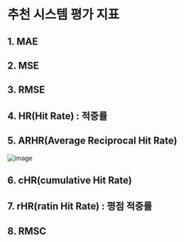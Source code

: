 # 추천 시스템 평가 지표
## 1. MAE
## 2. MSE
## 3. RMSE
## 4. HR(Hit Rate) : 적중률
## 5. ARHR(Average Reciprocal Hit Rate)
![image](https://user-images.githubusercontent.com/76590396/159427860-b72bccc8-c141-4124-ac1d-6d91a9df9806.png)

## 6. cHR(cumulative Hit Rate)
## 7. rHR(ratin Hit Rate) : 평점 적중률
## 8. RMSC
